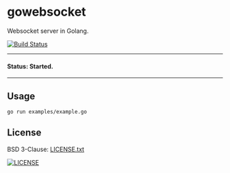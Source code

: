 # gowebsocket

Websocket server in Golang.

[![Build Status](https://travis-ci.org/russmack/gowebsocket.svg?branch=master)](https://travis-ci.org/russmack/gowebsocket)

---
#### Status: Started.
---

## Usage
```
go run examples/example.go
```

## License
BSD 3-Clause: [LICENSE.txt](LICENSE.txt)

[<img alt="LICENSE" src="http://img.shields.io/pypi/l/Django.svg?style=flat-square"/>](LICENSE.txt)

